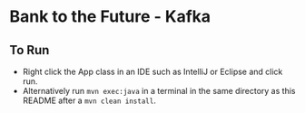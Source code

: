 # Bank to the Future - Kafka

## To Run

* Right click the App class in an IDE such as IntelliJ or Eclipse and click run.
* Alternatively run `mvn exec:java` in a terminal in the same directory as this README after a `mvn clean install`.